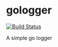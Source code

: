 # gologger
[![Build Status](https://travis-ci.org/mldev-ai/gologger.svg?branch=main)](https://travis-ci.org/mldev-ai/gologger)

A simple go logger
